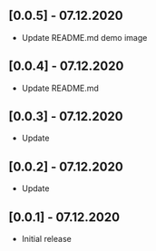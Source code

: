 ## [0.0.5] - 07.12.2020

* Update README.md demo image

## [0.0.4] - 07.12.2020

* Update README.md

## [0.0.3] - 07.12.2020

* Update

## [0.0.2] - 07.12.2020

* Update

## [0.0.1] - 07.12.2020

* Initial release